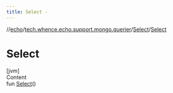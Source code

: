 ```yaml
---
title: Select -
---
```

//[echo](../../index.md)/[tech.whence.echo.support.mongo.querier](../index.md)/[Select](index.md)/[Select](-select.md)



# Select  
[jvm]  
Content  
fun [Select](-select.md)()  



